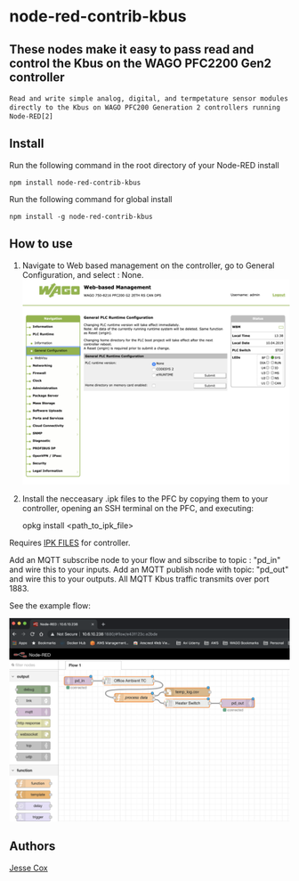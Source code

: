 # node-red-contrib-kbus

## These nodes make it easy to pass read and control the Kbus on the WAGO PFC2200 Gen2 controller

    Read and write simple analog, digital, and termpetature sensor modules directly to the Kbus on WAGO PFC200 Generation 2 controllers running Node-RED[2]

## Install

Run the following command in the root directory of your Node-RED install

    npm install node-red-contrib-kbus

Run the following command for global install

    npm install -g node-red-contrib-kbus

## How to use

1. Navigate to Web based management on the controller, go to General Configuration, and select : None.
![General Configutation Example](images/gc_example.png)

2. Install the necceasary .ipk files to the PFC by copying them to your controller, opening an SSH terminal on the PFC, and executing:

	opkg install <path_to_ipk_file>

Requires [IPK FILES][2] for controller.

Add an MQTT subscribe node to your flow and sibscribe to topic : "pd_in" and wire this to your inputs.  Add an MQTT publish node with topic: "pd_out" and wire this to your outputs.  All MQTT Kbus traffic transmits over port 1883.

See the example flow:

![Flow Example](images/flow_example.png)

## Authors

[Jesse Cox][3]

[1]:https://nodered.org
[2]:https://github.com/jessejamescox/node-red-contrib-kbus/tree/master/ipk
[3]:https://www.youtube.com/channel/UCXEwdiyGgzVDJD48f7rWOAw
